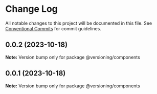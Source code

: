 # Change Log

All notable changes to this project will be documented in this file.
See [Conventional Commits](https://conventionalcommits.org) for commit guidelines.

## 0.0.2 (2023-10-18)

**Note:** Version bump only for package @versioning/components





## 0.0.1 (2023-10-18)

**Note:** Version bump only for package @versioning/components
